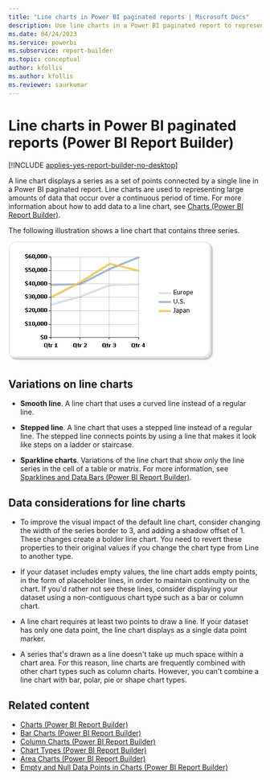 ```yaml
---
title: "Line charts in Power BI paginated reports | Microsoft Docs"
description: Use line charts in a Power BI paginated report to represent large amounts of data that occur over a period of time in Power BI Report Builder.
ms.date: 04/24/2023
ms.service: powerbi
ms.subservice: report-builder
ms.topic: conceptual
author: kfollis
ms.author: kfollis
ms.reviewer: saurkumar
---
```

# Line charts in Power BI paginated reports (Power BI Report Builder)

[!INCLUDE [applies-yes-report-builder-no-desktop](../../../includes/applies-yes-report-builder-no-desktop.md)]

  A line chart displays a series as a set of points connected by a single line in a Power BI paginated report. Line charts are used to representing large amounts of data that occur over a continuous period of time. For more information about how to add data to a line chart, see [Charts &#40;Power BI Report Builder&#41;](charts-report-builder.md).  
  
 The following illustration shows a line chart that contains three series.  
  
 ![Screenshot of a Line chart](./media/paginated-reports-visualizations/line-chart.gif "line-chart")  

## Variations on line charts
  
- **Smooth line**. A line chart that uses a curved line instead of a regular line.  
  
- **Stepped line**. A line chart that uses a stepped line instead of a regular line. The stepped line connects points by using a line that makes it look like steps on a ladder or staircase.  
  
- **Sparkline charts**. Variations of the line chart that show only the line series in the cell of a table or matrix. For more information, see [Sparklines and Data Bars &#40;Power BI Report Builder&#41;](/sql/reporting-services/report-design/sparklines-and-data-bars-report-builder-and-ssrs).  
  
## Data considerations for line charts  
  
- To improve the visual impact of the default line chart, consider changing the width of the series border to 3, and adding a shadow offset of 1. These changes create a bolder line chart. You need to revert these properties to their original values if you change the chart type from Line to another type.  
  
- If your dataset includes empty values, the line chart adds empty points, in the form of placeholder lines, in order to maintain continuity on the chart. If you'd rather not see these lines, consider displaying your dataset using a non-contiguous chart type such as a bar or column chart.  
  
- A line chart requires at least two points to draw a line.  If your dataset has only one data point, the line chart displays as a single data point marker.  
  
- A series that's drawn as a line doesn't take up much space within a chart area.  For this reason, line charts are frequently combined with other chart types such as column charts. However, you can't combine a line chart with bar, polar, pie or shape chart types.  
  
## Related content

- [Charts &#40;Power BI Report Builder&#41;](charts-report-builder.md)   
- [Bar Charts &#40;Power BI Report Builder&#41;](/sql/reporting-services/report-design/bar-charts-report-builder-and-ssrs)   
- [Column Charts &#40;Power BI Report Builder&#41;](column-charts-report-builder.md)   
- [Chart Types &#40;Power BI Report Builder&#41;](/sql/reporting-services/report-design/chart-types-report-builder-and-ssrs)   
- [Area Charts &#40;Power BI Report Builder&#41;](area-charts-report-builder.md)   
- [Empty and Null Data Points in Charts &#40;Power BI Report Builder&#41;](/sql/reporting-services/report-design/empty-and-null-data-points-in-charts-report-builder-and-ssrs)   
